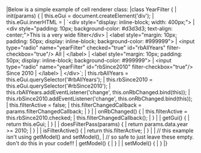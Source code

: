 <framework-specific-section frameworks="javascript">
|Below is a simple example of cell renderer class:
</framework-specific-section>

<framework-specific-section frameworks="javascript">
<snippet transform={false}>
|class YearFilter {
|    init(params) {
|        this.eGui = document.createElement('div');
|        this.eGui.innerHTML =
|            `&lt;div style="display: inline-block; width: 400px;">
|                &lt;div style="padding: 10px; background-color: #d3d3d3; text-align: center;">This is a very wide filter&lt;/div>
|                &lt;label style="margin: 10px; padding: 50px; display: inline-block; background-color: #999999">  
|                    &lt;input type="radio" name="yearFilter" checked="true" id="rbAllYears" filter-checkbox="true"/> All
|                &lt;/label>
|                &lt;label style="margin: 10px; padding: 50px; display: inline-block; background-color: #999999">  
|                    &lt;input type="radio" name="yearFilter" id="rbSince2010" filter-checkbox="true"/> Since 2010
|                &lt;/label>
|            &lt;/div>`;
|        this.rbAllYears = this.eGui.querySelector('#rbAllYears');
|        this.rbSince2010 = this.eGui.querySelector('#rbSince2010');
|        this.rbAllYears.addEventListener('change', this.onRbChanged.bind(this));
|        this.rbSince2010.addEventListener('change', this.onRbChanged.bind(this));
|        this.filterActive = false;
|        this.filterChangedCallback = params.filterChangedCallback;
|    }
|
|    onRbChanged() {
|        this.filterActive = this.rbSince2010.checked;
|        this.filterChangedCallback();
|    }
|
|    getGui() {
|        return this.eGui;
|    }
|
|    doesFilterPass(params) {
|        return params.data.year >= 2010;
|    }
|
|    isFilterActive() {
|        return this.filterActive;
|    }
|
|    // this example isn't using getModel() and setModel(),
|    // so safe to just leave these empty. don't do this in your code!!!
|    getModel() {
|    }
|
|    setModel() {
|    }
|}
</snippet>
</framework-specific-section>